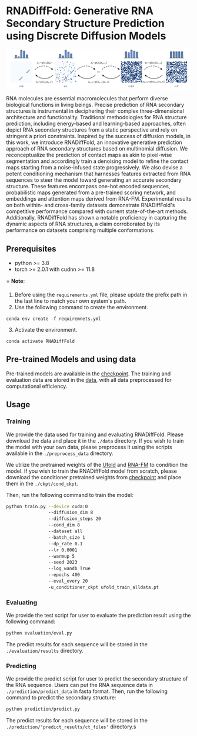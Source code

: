 # RNADiffFold: Generative RNA Secondary Structure Prediction using Discrete Diffusion Models
![fig_1](/figures/fig1_overview.png)

RNA molecules are essential macromolecules that perform diverse biological functions in living beings. Precise prediction of RNA secondary structures is instrumental in deciphering their complex three-dimensional architecture and functionality. Traditional methodologies for RNA structure prediction, including energy-based and learning-based approaches, often depict RNA secondary structures from a static perspective and rely on stringent a priori constraints. Inspired by the success of diffusion models, in this work, we introduce RNADiffFold, an innovative generative prediction approach of RNA secondary structures based on multinomial diffusion. We reconceptualize the prediction of contact maps as akin to pixel-wise segmentation and accordingly train a denoising model to refine the contact maps starting from a noise-infused state progressively. We also devise a potent conditioning mechanism that harnesses features extracted from RNA sequences to steer the model toward generating an accurate secondary structure. These features encompass one-hot encoded sequences, probabilistic maps generated from a pre-trained scoring network, and embeddings and attention maps derived from RNA-FM. Experimental results on both within- and cross-family datasets demonstrate RNADiffFold's competitive performance compared with current state-of-the-art methods. Additionally, RNADiffFold has shown a notable proficiency in capturing the dynamic aspects of RNA structures, a claim corroborated by its performance on datasets comprising multiple conformations.

## Prerequisites

* python >= 3.8
* torch >= 2.0.1 with cudnn >= 11.8

:star: **Note**:
1. Before using the `requirements.yml` file, please update the prefix path in the last line to match your own system's path.
2. Use the following command to create the environment. 
```
conda env create -f requiremnets.yml
```
3. Activate the environment.
```
conda activate RNADiffFold
```

## Pre-trained Models and using data
Pre-trained models are available in the [checkpoint](https://drive.google.com/drive/folders/1jt6G-O15I0Sn6kbplLZhftbv8DLZeyR_?usp=sharing). The training and evaluation data are stored in the [data](https://drive.google.com/drive/folders/1NwClE1Df56LfZ2wGkvr2LnPpGnHH6CGU?usp=sharing), with all data preprocessed for computational efficiency. 

## Usage

### Training
We provide the data used for training and evaluating RNADiffFold. Please download the data and place it in the `./data` directory. If you wish to train the model with your own data, please preprocess it using the scripts available in the `./preprocess_data` directory.

We utilize the pretrained weights of the [Ufold](https://github.com/uci-cbcl/UFold) and [RNA-FM](https://github.com/ml4bio/RNA-FM) to condition the model. If you wish to train the RNADiffFold model from scratch, please download the conditioner pretrained weights from [checkpoint](https://drive.google.com/drive/folders/1jt6G-O15I0Sn6kbplLZhftbv8DLZeyR_?usp=sharing) and place them in the `./ckpt/cond_ckpt`.

Then, run the following command to train the model:

```bash
python train.py --device cuda:0
                --diffusion_dim 8
                --diffusion_steps 20
                --cond_dim 8
                --dataset all
                --batch_size 1
                --dp_rate 0.1
                --lr 0.0001
                --warmup 5
                --seed 2023
                --log_wandb True
                --epochs 400
                --eval_every 20
                -u_conditioner_ckpt ufold_train_alldata.pt
```
### Evaluating 
We provide the test script for user to evaluate the prediction result using the following command:

```bash
python evaluation/eval.py
```

The predict results for each sequence will be stored in the `./evaluation/results` directory.

### Predicting
We provide the predict script for user to predict the secondary structure of the RNA sequence. Users can put the RNA sequence data in `./prediction/predict_data` in fasta format. Then, run the following command to predict the secondary structure:

```bash
python prediction/predict.py
```
The predict results for each sequence will be stored in the `./prediction/'predict_results/ct_files'` directory.s
